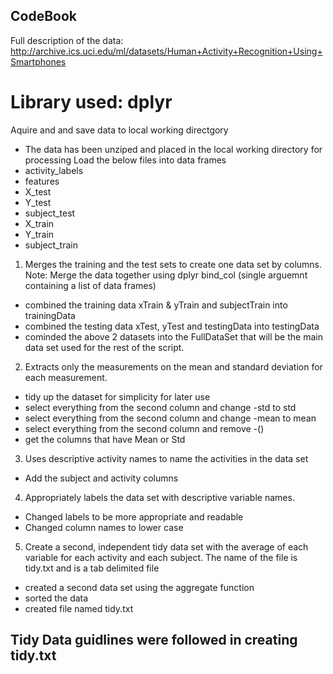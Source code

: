 ## CodeBook

Full description of the data: http://archive.ics.uci.edu/ml/datasets/Human+Activity+Recognition+Using+Smartphones

# Library used: dplyr

Aquire and and save data to local working directgory
  * The data has been unziped and placed in the local working directory for processing
Load the below files into data frames
  * activity_labels
  * features
  * X_test
  * Y_test
  * subject_test
  * X_train
  * Y_train
  * subject_train
  
1. Merges the training and the test sets to create one data set by columns.
  Note: Merge the data together using dplyr bind_col (single arguemnt containing a list of data frames)
  * combined the training data xTrain & yTrain and subjectTrain into trainingData
  * combined the testing data xTest, yTest and testingData into testingData
  * cominded the above 2 datasets into the FullDataSet that will be the main data set used for the rest of the script.

2. Extracts only the measurements on the mean and standard deviation for each measurement.
  * tidy up the dataset for simplicity for later use
  * select everything from the second column and change -std to std
  * select everything from the second column and change -mean to mean
  * select everything from the second column and remove -()
  * get the columns that have Mean or Std

3. Uses descriptive activity names to name the activities in the data set
  * Add the subject and activity columns
  
4. Appropriately labels the data set with descriptive variable names.
  * Changed labels to be more appropriate and readable
  * Changed column names to lower case

5. Create a second, independent tidy data set with the average of each variable for each activity and each subject. 
    The name of the file is tidy.txt and is a tab delimited file
  * created a second data set using the aggregate function
  * sorted the data
  * created file named tidy.txt
  
## Tidy Data guidlines were followed in creating tidy.txt 

